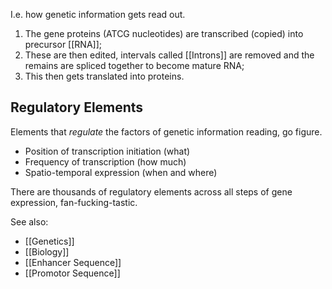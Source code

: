 I.e. how genetic information gets read out.

1. The gene proteins (ATCG nucleotides) are transcribed (copied) into precursor [[RNA]];
2. These are then edited, intervals called [[Introns]] are removed and the remains are spliced together to become mature RNA;
3. This then gets translated into proteins.

## Regulatory Elements

Elements that *regulate* the factors of genetic information reading, go figure.
- Position of transcription initiation (what)
- Frequency of transcription (how much)
- Spatio-temporal expression (when and where)

There are thousands of regulatory elements across all steps of gene expression, fan-fucking-tastic.


See also:
- [[Genetics]]
- [[Biology]]
- [[Enhancer Sequence]]
- [[Promotor Sequence]]